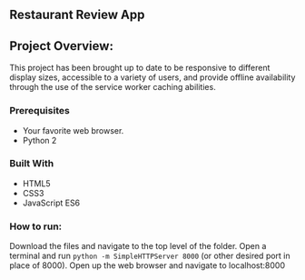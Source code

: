 Restaurant Review App
---

## Project Overview:

This project has been brought up to date to be responsive to different display sizes, accessible to a variety of users, and provide offline availability through the use of the service worker caching abilities.

### Prerequisites

* Your favorite web browser.
* Python 2

### Built With

* HTML5
* CSS3
* JavaScript ES6


### How to run:

Download the files and navigate to the top level of the folder. Open a terminal and run `python -m SimpleHTTPServer 8000` (or other desired port in place of 8000). Open up the web browser and navigate to localhost:8000
